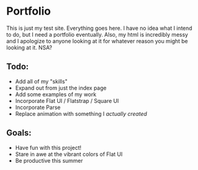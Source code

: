 Portfolio
===================

This is just my test site. Everything goes here. I have no idea what I intend to do, but I need a portfolio eventually. Also, my html is incredibly messy and I apologize to anyone looking at it for whatever reason you might be looking at it. NSA?

## Todo:
* Add all of my "skills"
* Expand out from just the index page
* Add some examples of my work
* Incorporate Flat UI / Flatstrap / Square UI
* Incorporate Parse
* Replace animation with something I _actually created_

## Goals:
* Have fun with this project!
* Stare in awe at the vibrant colors of Flat UI
* Be productive this summer

